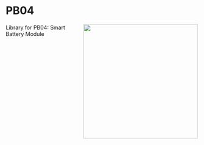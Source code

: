 # PB04
<img src="extras/SW01.png" width="300" align="right">
Library for PB04: Smart Battery Module
